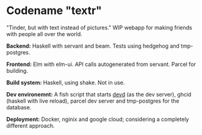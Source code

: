 # Codename "textr"

"Tinder, but with text instead of pictures." WIP webapp for making friends with people all over the world.


**Backend:** Haskell with servant and beam. Tests using hedgehog and tmp-postgres.

**Frontend:** Elm with elm-ui. API calls autogenerated from servant. Parcel for building.

**Build system:** Haskell, using shake. Not in use.

**Dev environemnt:** A fish script that starts [devd](https://github.com/cortesi/devd) (as the dev server), ghcid (haskell with live reload), parcel dev server and tmp-postgres for the database.

**Deployment:** Docker, nginix and google cloud; considering a completely different approach.
